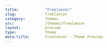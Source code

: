 ```yaml
---
title:            "Freelancer"
slug:             freelancer
category:         themes
src:              /themes/freelancer
layout:           preview
type:             theme
meta-title:       Freelancer - Theme Preview
---
```

